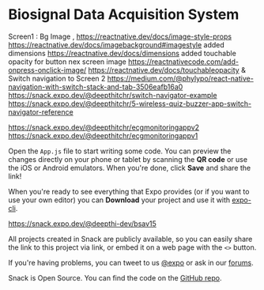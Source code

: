 # Biosignal Data Acquisition System

Screen1 : Bg Image , 
              https://reactnative.dev/docs/image-style-props
              https://reactnative.dev/docs/imagebackground#imagestyle
          added dimensions 
              https://reactnative.dev/docs/dimensions
          added touchable opacity for button nex screen image 
              https://reactnativecode.com/add-onpress-onclick-image/
              https://reactnative.dev/docs/touchableopacity
          & Switch navigation to Screen 2
              https://medium.com/@phylypo/react-native-navigation-with-switch-stack-and-tab-3506eafb16a0
              https://snack.expo.dev/@deepthitchr/switch-navigator-example
              https://snack.expo.dev/@deepthitchr/5-wireless-quiz-buzzer-app-switch-navigator-reference
              
              






https://snack.expo.dev/@deepthitchr/ecgmonitoringappv2
https://snack.expo.dev/@deepthitchr/ecgmonitoringappv1







Open the `App.js` file to start writing some code. You can preview the changes directly on your phone or tablet by scanning the **QR code** or use the iOS or Android emulators. When you're done, click **Save** and share the link!

When you're ready to see everything that Expo provides (or if you want to use your own editor) you can **Download** your project and use it with [expo-cli](https://docs.expo.io/get-started/installation).


https://snack.expo.dev/@deepthi-dev/bsav15


All projects created in Snack are publicly available, so you can easily share the link to this project via link, or embed it on a web page with the `<>` button.

If you're having problems, you can tweet to us [@expo](https://twitter.com/expo) or ask in our [forums](https://forums.expo.io/c/snack).

Snack is Open Source. You can find the code on the [GitHub repo](https://github.com/expo/snack).

